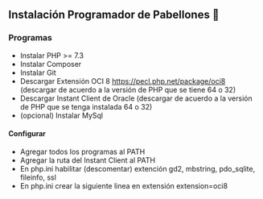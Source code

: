 ## Instalación Programador de Pabellones :hospital:

### Programas

- Instalar PHP >= 7.3
- Instalar Composer
- Instalar Git
- Descargar Extensión OCI 8 https://pecl.php.net/package/oci8 (descargar de acuerdo a la versión de PHP que se tiene 64 o 32)
- Descargar Instant Client de Oracle (descargar de acuerdo a la versión de PHP que se tenga instalada 64 o 32)
- (opcional) Instalar MySql

#### Configurar

- Agregar todos los programas al PATH
- Agregar la ruta del Instant Client al PATH
- En php.ini habilitar (descomentar) extención gd2, mbstring, pdo_sqlite, fileinfo, ssl
- En php.ini crear la siguiente linea en extensión extension=oci8
